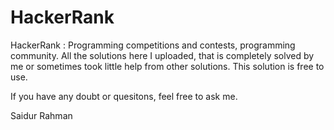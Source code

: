 
# HackerRank

HackerRank : Programming competitions and contests, programming community. All the solutions here I uploaded, that is completely solved by me or sometimes took little help from other solutions. This solution is free to use.

If you have any doubt or quesitons, feel free to ask me.

Saidur Rahman
